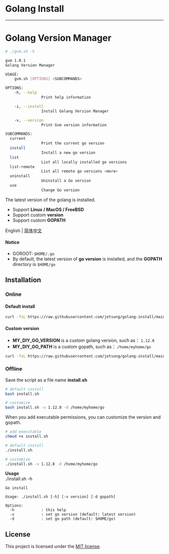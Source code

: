 # Golang Install

---

# Golang Version Manager

```bash
# ./gvm.sh -h

gvm 1.0.1
Golang Version Manager

USAGE:
    gvm.sh [OPTIONS] <SUBCOMMANDS>

OPTIONS:
    -h, --help
                Print help information

    -i, --install
                Install Golang Version Manager

    -v, --version
                Print Gvm version information

SUBCOMMANDS:
  current
                Print the current go version
  install
                Install a new go version
  list
                List all locally installed go versions
  list-remote
                List all remote go versions <more>
  uninstall
                Uninstall a Go version
  use
                Change Go version
```

The latest version of the golang is installed.

- Support **Linux / MacOS / FreeBSD**
- Support custom **version**
- Support custom **GOPATH**

English | [简体中文](./README_CN.md)

#### Notice

- GOROOT: `$HOME/.go`
- By default, the latest version of **go version** is installed, and the **GOPATH** directory is `$HOME/go`

## Installation

### Online

#### Default install

```sh
curl -fsL https://raw.githubusercontent.com/jetsung/golang-install/main/install.sh | bash
```

#### Custom version

- **MY_DIY_GO_VERSION** is a custom golang version, such as： `1.12.8`
- **MY_DIY_GO_PATH** is a custom gopath, such as： `/home/myhome/go`

```sh
curl -fsL https://raw.githubusercontent.com/jetsung/golang-install/main/install.sh | bash -s -- -v MY_DIY_GO_VERSION -d MY_DIY_GO_PATH
```

### Offline

Save the script as a file name **install.sh**

```sh
# default install
bash install.sh

# customize
bash install.sh -v 1.12.8 -d /home/myhome/go
```

When you add executable permissions, you can customize the version and gopath.

```sh
# add executable
chmod +x install.sh

# default install
./install.sh

# customize
./install.sh -v 1.12.8 -d /home/myhome/go
```

**Usage**  
./install.sh -h

```
Go install

Usage: ./install.sh [-h] [-v version] [-d gopath]

Options:
  -h            : this help
  -v            : set go version (default: latest version)
  -d            : set go path (default: $HOME/go)
```

## License

This project is licensed under the [MIT license](./LICENSE).
